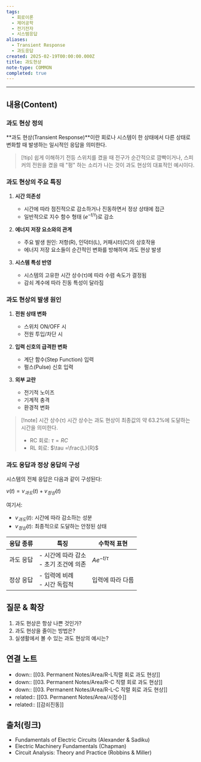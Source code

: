 ```yaml
---
tags:
  - 회로이론
  - 제어공학
  - 전기전자
  - 시스템응답
aliases:
  - Transient Response
  - 과도응답
created: 2025-02-19T00:00:00.000Z
title: 과도현상
note-type: COMMON
completed: true
---
```


---

## 내용(Content)

### 과도 현상 정의

**과도 현상(Transient Response)**이란 회로나 시스템이 한 상태에서 다른 상태로 변화할 때 발생하는 일시적인 응답을 의미한다.

>[!tip] 쉽게 이해하기
>전등 스위치를 켰을 때 전구가 순간적으로 깜빡이거나, 스피커의 전원을 켰을 때 "펑" 하는 소리가 나는 것이 과도 현상의 대표적인 예시이다.

### 과도 현상의 주요 특징

1. **시간 의존성**
   - 시간에 따라 점진적으로 감소하거나 진동하면서 정상 상태에 접근
   - 일반적으로 지수 함수 형태 $(e^{-t/\tau})$로 감소

2. **에너지 저장 요소와의 관계**
   - 주요 발생 원인: 저항(R), 인덕터(L), 커패시터(C)의 상호작용
   - 에너지 저장 요소들이 순간적인 변화를 방해하며 과도 현상 발생

3. **시스템 특성 반영**
   - 시스템의 고유한 시간 상수(τ)에 따라 수렴 속도가 결정됨
   - 감쇠 계수에 따라 진동 특성이 달라짐

### 과도 현상의 발생 원인

1. **전원 상태 변화**
   - 스위치 ON/OFF 시
   - 전원 투입/차단 시
   
2. **입력 신호의 급격한 변화**
   - 계단 함수(Step Function) 입력
   - 펄스(Pulse) 신호 입력
   
3. **외부 교란**
   - 전기적 노이즈
   - 기계적 충격
   - 환경적 변화

>[!note] 시간 상수(τ)
>시간 상수는 과도 현상이 최종값의 약 63.2%에 도달하는 시간을 의미한다. 
>- RC 회로: $\tau = RC$
>- RL 회로: $\tau =\frac{L}{R}$

### 과도 응답과 정상 응답의 구성

시스템의 전체 응답은 다음과 같이 구성된다:

$v(t) = v_{과도}(t) + v_{정상}(t)$

여기서:
- $v_{과도}(t)$: 시간에 따라 감소하는 성분
- $v_{정상}(t)$: 최종적으로 도달하는 안정된 상태

| 응답 종류 | 특징                         | 수학적 표현         |
| ----- | -------------------------- | -------------- |
| 과도 응답 | - 시간에 따라 감소<br>- 초기 조건에 의존 | $Ae^{-t/\tau}$ |
| 정상 응답 | - 입력에 비례<br>- 시간 독립적       | 입력에 따라 다름      |

## 질문 & 확장

1. 과도 현상은 항상 나쁜 것인가?
2. 과도 현상을 줄이는 방법은?
3. 실생활에서 볼 수 있는 과도 현상의 예시는?

## 연결 노트

- down:: [[03. Permanent Notes/Area/R-L직렬 회로 과도 현상]]
- down:: [[03. Permanent Notes/Area/R-C 직렬 회로 과도 현상]]
- down:: [[03. Permanent Notes/Area/R-L-C 직렬 회로 과도 현상]]
- related:: [[03. Permanent Notes/Area/시정수]]
- related:: [[감쇠진동]]

## 출처(링크)

- Fundamentals of Electric Circuits (Alexander & Sadiku)
- Electric Machinery Fundamentals (Chapman)
- Circuit Analysis: Theory and Practice (Robbins & Miller)





